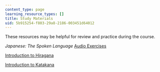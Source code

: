 ```yaml
---
content_type: page
learning_resource_types: []
title: Study Materials
uid: 5b915254-f803-29a8-2186-003451d64012
---
```


These resources may be helpful for review and practice during the course.

_Japanese: The Spoken Language_ [Audio Exercises](http://languagelab.it.ohio-state.edu/)

[Introduction to Hiragana](/courses/res-21g-01-kana-spring-2010/pages/hiragana)

[Introduction to Katakana](/courses/res-21g-01-kana-spring-2010/pages/katakana)